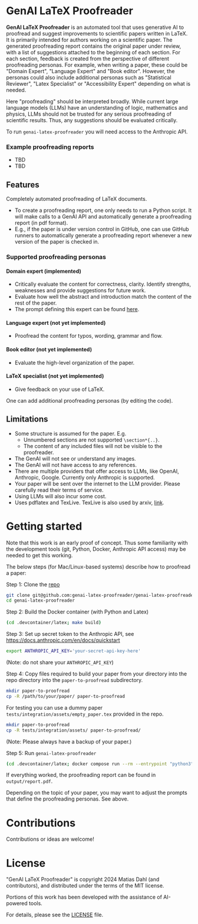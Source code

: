 # GenAI LaTeX Proofreader

**GenAI LaTeX Proofreader** is an automated tool that uses generative AI to proofread and suggest improvements to scientific papers written in LaTeX.
It is primarily intended for authors working on a scientific paper.
The generated proofreading report contains the original paper under review, with a list of suggestions attached to the beginning of each section.
For each section, feedback is created from the perspective of different proofreading personas.
For example, when writing a paper, these could be "Domain Expert", "Language Expert" and "Book editor".
However, the personas could also include additional personas such as "Statistical Reviewer", "Latex Specialist" or "Accessibility Expert" depending on what is needed.

Here "proofreading" should be interpreted broadly.
While current large language models (LLMs) have an understanding of logic, mathematics and physics, LLMs should not be trusted for any serious proofreading of scientific results.
Thus, any suggestions should be evaluated critically.

To run `genai-latex-proofreader` you will need access to the Anthropic API.

### Example proofreading reports
- TBD
- TBD

## Features
Completely automated proofreading of LaTeX documents.
- To create a proofreading report, one only needs to run a Python script. It will make calls to a GenAI API and automatically generate a proofreading report (in pdf format).
- E.g., if the paper is under version control in GitHub, one can use GitHub runners to automatically generate a proofreading report whenever a new version of the paper is checked in.

### Supported proofreading personas

#### Domain expert (implemented)
- Critically evaluate the content for correctness, clarity. Identify strengths, weaknesses and provide suggestions for future work.
- Evaluate how well the abstract and introduction match the content of the rest of the paper.
- The prompt defining this expert can be found [here](genai_latex_proofreader/genai_proofreader/proofreaders/domain_expert.py).

#### Language expert (not yet implemented)
- Proofread the content for typos, wording, grammar and flow.

#### Book editor (not yet implemented)
- Evaluate the high-level organization of the paper.

#### LaTeX specialist (not yet implemented)
- Give feedback on your use of LaTeX.

One can add additional proofreading personas (by editing the code).

## Limitations
- Some structure is assumed for the paper. E.g.
   - Unnumbered sections are not supported `\section*{..}`.
   - The content of any included files will not be visible to the proofreader.
- The GenAI will not see or understand any images.
- The GenAI will not have access to any references.
- There are multiple providers that offer access to LLMs, like OpenAI, Anthropic, Google. Currently only Anthropic is supported.
- Your paper will be sent over the internet to the LLM provider. Please carefully read their terms of service.
- Using LLMs will also incur some cost.
- Uses pdflatex and TexLive. TexLive is also used by arxiv, [link](https://info.arxiv.org/help/faq/texlive.html).

# Getting started

Note that this work is an early proof of concept. Thus some familiarity with the development tools (git, Python, Docker, Anthropic API access) may be needed to get this working.

The below steps (for Mac/Linux-based systems) describe how to proofread a paper:

Step 1: Clone the [repo](https://github.com/genai-latex-proofreader/genai-latex-proofreader)
```bash
git clone git@github.com:genai-latex-proofreader/genai-latex-proofreader.git
cd genai-latex-proofreader
```

Step 2: Build the Docker container (with Python and Latex)
```bash
(cd .devcontainer/latex; make build)
```

Step 3: Set up secret token to the Anthropic API, see https://docs.anthropic.com/en/docs/quickstart

```bash
export ANTHROPIC_API_KEY='your-secret-api-key-here'
```

(Note: do not share your `ANTHROPIC_API_KEY`)

Step 4: Copy files required to build your paper from your directory into the repo directory into the `paper-to-proofread` subdirectory.
```bash
mkdir paper-to-proofread
cp -R /path/to/your/paper/ paper-to-proofread
```

For testing you can use a dummy paper `tests/integration/assets/empty_paper.tex` provided in the repo.

```bash
mkdir paper-to-proofread
cp -R tests/integration/assets/ paper-to-proofread/
```

(Note: Please always have a backup of your paper.)

Step 5: Run `genai-latex-proofreader`

```bash
(cd .devcontainer/latex; docker compose run --rm --entrypoint "python3" genai-latex-proofreader-service -m genai_latex_proofreader.cli --input_latex_path paper-to-proofread/empty_paper.tex --output_report_filepath output/report.tex)
```

If everything worked, the proofreading report can be found in `output/report.pdf`.

Depending on the topic of your paper, you may want to adjust the prompts that define the proofreading personas. See above.

# Contributions

Contributions or ideas are welcome!

# License

"GenAI LaTeX Proofreader" is copyright 2024 Matias Dahl (and contributors), and distributed under the terms of the MIT license.

Portions of this work has been developed with the assistance of AI-powered tools.

For details, please see the [LICENSE](LICENSE.md) file.